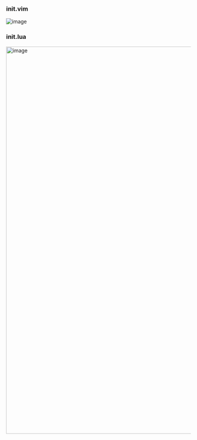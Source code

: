 ### init.vim
![image](https://user-images.githubusercontent.com/16364286/207002513-1b7ed9b3-8c63-4927-aabe-88414f631fb7.png)

### init.lua
<img width="1053" alt="image" src="https://user-images.githubusercontent.com/16364286/231542994-8175d31c-4996-46ff-84bd-469f60468cfb.png">
